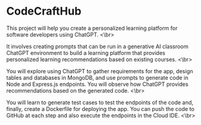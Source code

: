 # CodeCraftHub

This project will help you create a personalized learning platform for software developers using ChatGPT.  <\br>

It involves creating prompts that can be run in a generative AI classroom ChatGPT environment to build a learning platform that provides personalized learning recommendations based on existing courses. <\br>

You will explore using ChatGPT to gather requirements for the app, design tables and databases in MongoDB, and use prompts to generate code in Node and Express.js endpoints. You will observe how ChatGPT provides recommendations based on the generated code. <\br> 

You will learn to generate test cases to test the endpoints of the code and, finally, create a Dockerfile for deploying the app. You can push the code to GitHub at each step and also execute the endpoints in the Cloud IDE. <\br>
